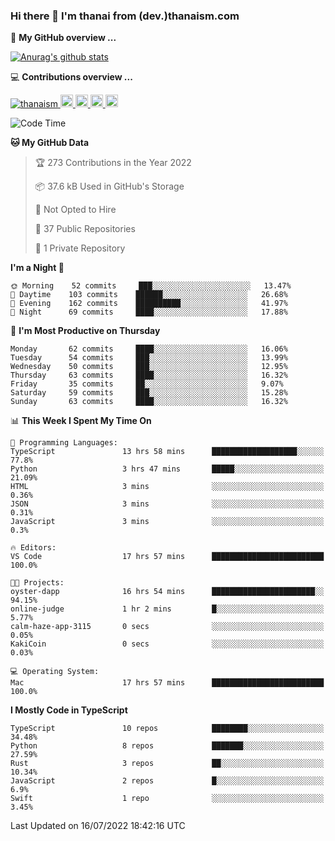 ### Hi there 👋 I'm thanai from (dev.)thanaism.com

<!-- バッジ関連 -->
<!--
メイン：https://shields.io/category/social
GitHub view：https://github.com/antonkomarev/github-profile-views-counter
Qiita contributions：https://qiita.com/mikkame/items/f2c60d9caf8a8e38ec50
 -->

🍎 **My GitHub overview ...**

<!-- GitHubトロフィー -->
<!--
https://github.com/ryo-ma/github-profile-trophy
 -->

<!-- [![trophy](https://github-profile-trophy.vercel.app/?username=thanaism)](https://github.com/thanaism/thanaism) -->

<!-- GitHubステータス -->
<!--
https://github.com/anuraghazra/github-readme-stats
 -->

[![Anurag's github stats](https://github-readme-stats.vercel.app/api?username=thanaism&count_private=true&show_icons=true)](https://github.com/thanaism/thanaism)

<!-- [![ReadMe Card](https://github-readme-stats.vercel.app/api/pin/?username=thanaism&repo=thanaism)](https://github.com/thanaism/thanaism) -->

<!-- Skill icons -->
<!--
https://rahuldkjain.github.io/gh-profile-readme-generator/
 -->

💻 **Contributions overview ...**

<p align="left">

  <a href="https://github.com/thanaism/thanaism/">
    <img src="https://komarev.com/ghpvc/?username=thanaism" alt="thanaism" />
  </a>
  <a href="http://twitter.com/okinawa__noodle">
    <img height="20" src="https://img.shields.io/twitter/follow/okinawa__noodle?label=Twitter&logo=twitter&style=flat" />
  </a>
  <a href="https://github.com/thanaism">
    <img height="20" src="https://img.shields.io/github/followers/thanaism?label=follow&logo=github&style=flat" />
  </a>
  <!-- <a href="https://www.reddit.com/user/thanaism">
    <img height="20" src="https://img.shields.io/reddit/user-karma/combined/thanaism?label=Reddit&logo=reddit&style=flat" />
  </a>
  <a href="https://stackoverflow.com/users/5720201/thanaism">
    <img height="20" src="https://img.shields.io/stackexchange/stackoverflow/r/5720201?label=StackOverflow&logo=stack-overflow&style=flat" /> -->
  </a>
  <a href="http://qiita.com/thanai">
    <img height="20" src="https://qiita-badge.apiapi.app/s/thanai/posts.svg" />
  </a>
  <//qiita.com/thanai">
    <img height="20" src="https://qiita-badge.apiapi.app/s/thanai/contributions.svg" />
  </a>
</p>

<!--START_SECTION:waka-->
![Code Time](http://img.shields.io/badge/Code%20Time-0%20secs-blue)

**🐱 My GitHub Data** 

> 🏆 273 Contributions in the Year 2022
 > 
> 📦 37.6 kB Used in GitHub's Storage 
 > 
> 🚫 Not Opted to Hire
 > 
> 📜 37 Public Repositories 
 > 
> 🔑 1 Private Repository 
 > 
**I'm a Night 🦉** 

```text
🌞 Morning    52 commits     ███░░░░░░░░░░░░░░░░░░░░░░   13.47% 
🌆 Daytime    103 commits    ██████░░░░░░░░░░░░░░░░░░░   26.68% 
🌃 Evening    162 commits    ██████████░░░░░░░░░░░░░░░   41.97% 
🌙 Night      69 commits     ████░░░░░░░░░░░░░░░░░░░░░   17.88%

```
📅 **I'm Most Productive on Thursday** 

```text
Monday       62 commits     ████░░░░░░░░░░░░░░░░░░░░░   16.06% 
Tuesday      54 commits     ███░░░░░░░░░░░░░░░░░░░░░░   13.99% 
Wednesday    50 commits     ███░░░░░░░░░░░░░░░░░░░░░░   12.95% 
Thursday     63 commits     ████░░░░░░░░░░░░░░░░░░░░░   16.32% 
Friday       35 commits     ██░░░░░░░░░░░░░░░░░░░░░░░   9.07% 
Saturday     59 commits     ███░░░░░░░░░░░░░░░░░░░░░░   15.28% 
Sunday       63 commits     ████░░░░░░░░░░░░░░░░░░░░░   16.32%

```


📊 **This Week I Spent My Time On** 

```text
💬 Programming Languages: 
TypeScript               13 hrs 58 mins      ███████████████████░░░░░░   77.8% 
Python                   3 hrs 47 mins       █████░░░░░░░░░░░░░░░░░░░░   21.09% 
HTML                     3 mins              ░░░░░░░░░░░░░░░░░░░░░░░░░   0.36% 
JSON                     3 mins              ░░░░░░░░░░░░░░░░░░░░░░░░░   0.31% 
JavaScript               3 mins              ░░░░░░░░░░░░░░░░░░░░░░░░░   0.3%

🔥 Editors: 
VS Code                  17 hrs 57 mins      █████████████████████████   100.0%

🐱‍💻 Projects: 
oyster-dapp              16 hrs 54 mins      ███████████████████████░░   94.15% 
online-judge             1 hr 2 mins         █░░░░░░░░░░░░░░░░░░░░░░░░   5.77% 
calm-haze-app-3115       0 secs              ░░░░░░░░░░░░░░░░░░░░░░░░░   0.05% 
KakiCoin                 0 secs              ░░░░░░░░░░░░░░░░░░░░░░░░░   0.03%

💻 Operating System: 
Mac                      17 hrs 57 mins      █████████████████████████   100.0%

```

**I Mostly Code in TypeScript** 

```text
TypeScript               10 repos            ████████░░░░░░░░░░░░░░░░░   34.48% 
Python                   8 repos             ███████░░░░░░░░░░░░░░░░░░   27.59% 
Rust                     3 repos             ██░░░░░░░░░░░░░░░░░░░░░░░   10.34% 
JavaScript               2 repos             █░░░░░░░░░░░░░░░░░░░░░░░░   6.9% 
Swift                    1 repo              ░░░░░░░░░░░░░░░░░░░░░░░░░   3.45%

```



 Last Updated on 16/07/2022 18:42:16 UTC
<!--END_SECTION:waka-->
